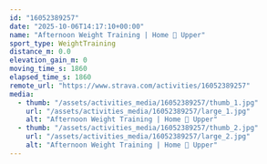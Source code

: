 ```yaml
---
id: "16052389257"
date: "2025-10-06T14:17:10+00:00"
name: "Afternoon Weight Training | Home 🏡 Upper"
sport_type: WeightTraining
distance_m: 0.0
elevation_gain_m: 0
moving_time_s: 1860
elapsed_time_s: 1860
remote_url: "https://www.strava.com/activities/16052389257"
media:
  - thumb: "/assets/activities_media/16052389257/thumb_1.jpg"
    url: "/assets/activities_media/16052389257/large_1.jpg"
    alt: "Afternoon Weight Training | Home 🏡 Upper"
  - thumb: "/assets/activities_media/16052389257/thumb_2.jpg"
    url: "/assets/activities_media/16052389257/large_2.jpg"
    alt: "Afternoon Weight Training | Home 🏡 Upper"
---
```

